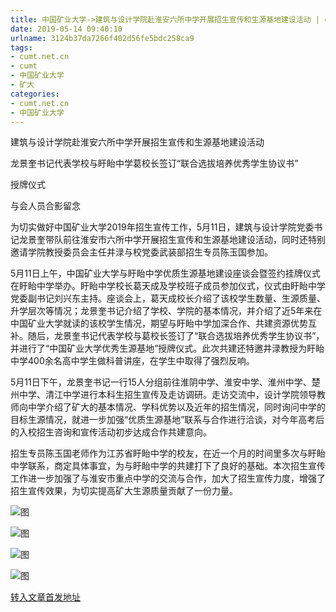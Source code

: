 ```yaml
---
title: 中国矿业大学->建筑与设计学院赴淮安六所中学开展招生宣传和生源基地建设活动 | cumt.net.cn
date: 2019-05-14 09:40:10
urlname: 3124b37da7266f402d56fe5bdc258ca9
tags: 
- cumt.net.cn
- cumt
- 中国矿业大学
- 矿大
categories:
- cumt.net.cn
- 中国矿业大学
---
```



建筑与设计学院赴淮安六所中学开展招生宣传和生源基地建设活动

龙景奎书记代表学校与盱眙中学葛校长签订“联合选拔培养优秀学生协议书”

授牌仪式

与会人员合影留念

为切实做好中国矿业大学2019年招生宣传工作，5月11日，建筑与设计学院党委书记龙景奎带队前往淮安市六所中学开展招生宣传和生源基地建设活动，同时还特别邀请学院教授委员会主任井渌与校党委武装部招生专员陈玉国参加。

5月11日上午，中国矿业大学与盱眙中学优质生源基地建设座谈会暨签约挂牌仪式在盱眙中学举办。盱眙中学校长葛天成及学校班子成员参加仪式，仪式由盱眙中学党委副书记刘兴东主持。座谈会上，葛天成校长介绍了该校学生数量、生源质量、升学层次等情况；龙景奎书记介绍了学校、学院的基本情况，并介绍了近5年来在中国矿业大学就读的该校学生情况，期望与盱眙中学加深合作、共建资源优势互补。随后，龙景奎书记代表学校与葛校长签订了“联合选拔培养优秀学生协议书”，并进行了“中国矿业大学优秀生源基地”授牌仪式。此次共建还特邀井渌教授为盱眙中学400余名高中学生做科普讲座，在学生中取得了强烈反响。

5月11日下午，龙景奎书记一行15人分组前往淮阴中学、淮安中学、淮州中学、楚州中学、清江中学进行本科生招生宣传及走访调研。走访交流中，设计学院领导教师向中学介绍了矿大的基本情况、学科优势以及近年的招生情况，同时询问中学的目标生源情况，就进一步加强“优质生源基地”联系与合作进行洽谈，对今年高考后的入校招生咨询和宣传活动初步达成合作共建意向。

招生专员陈玉国老师作为江苏省盱眙中学的校友，在近一个月的时间里多次与盱眙中学联系，商定具体事宜，为与盱眙中学的共建打下了良好的基础。本次招生宣传工作进一步加强了与淮安市重点中学的交流与合作，加大了招生宣传力度，增强了招生宣传效果，为切实提高矿大生源质量贡献了一份力量。



![图](http://art.cumt.edu.cn/_upload/article/images/66/27/d6bef06942a38083b1d1e67231de/d87a41d8-41ec-479e-ad69-f20e0ae566e8.jpg)

![图](http://art.cumt.edu.cn/_upload/article/images/66/27/d6bef06942a38083b1d1e67231de/8ddf8c33-d90c-49e1-abfd-16151e75b00b.jpg)

![图](http://art.cumt.edu.cn/_upload/article/images/66/27/d6bef06942a38083b1d1e67231de/03442507-211f-434e-a256-3268c018964f.jpg)

![图](http://art.cumt.edu.cn/_upload/article/images/66/27/d6bef06942a38083b1d1e67231de/776d26c2-f478-4393-b823-37857f92638b.jpg)

[转入文章首发地址](http://xwzx.cumt.edu.cn/00/ff/c523a524543/page.htm)